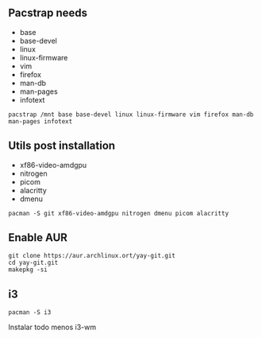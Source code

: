 ## Pacstrap needs
* base
* base-devel
* linux
* linux-firmware
* vim
* firefox
* man-db
* man-pages
* infotext
```
pacstrap /mnt base base-devel linux linux-firmware vim firefox man-db man-pages infotext
```
## Utils post installation
* xf86-video-amdgpu 
* nitrogen
* picom
* alacritty
* dmenu
```
pacman -S git xf86-video-amdgpu nitrogen dmenu picom alacritty 
```
## Enable AUR
```
git clone https://aur.archlinux.ort/yay-git.git
cd yay-git.git
makepkg -si
```

## i3
```
pacman -S i3
```
Instalar todo menos i3-wm

